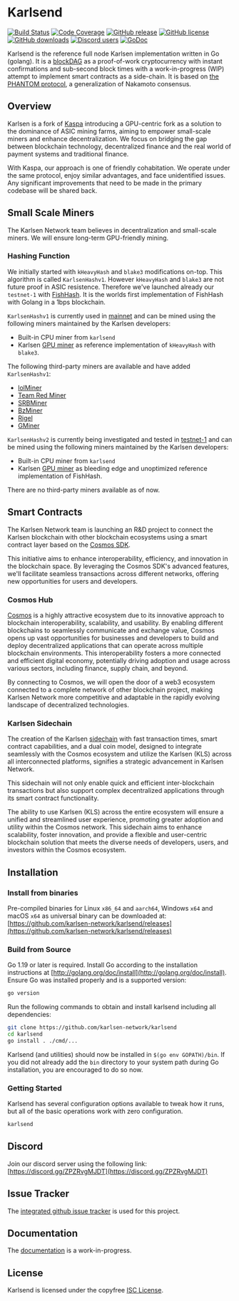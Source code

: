 # Karlsend

[![Build Status](https://github.com/karlsen-network/karlsend/actions/workflows/tests.yaml/badge.svg)](https://github.com/karlsen-network/karlsend/actions/workflows/tests.yaml)
[![Code Coverage](https://codecov.io/gh/karlsen-network/karlsend/graph/badge.svg)](https://codecov.io/gh/karlsen-network/karlsend)
[![GitHub release](https://img.shields.io/github/v/release/karlsen-network/karlsend.svg)](https://github.com/karlsen-network/karlsend/releases)
[![GitHub license](https://img.shields.io/github/license/karlsen-network/karlsend.svg)](https://github.com/karlsen-network/karlsend/blob/master/LICENSE)
[![GitHub downloads](https://img.shields.io/github/downloads/karlsen-network/karlsend/total.svg)](https://github.com/karlsen-network/karlsend/releases)
[![Discord users](https://img.shields.io/discord/1169939685280337930.svg)](https://discord.gg/ZPZRvgMJDT)
[![GoDoc](https://img.shields.io/badge/godoc-reference-blue.svg)](http://godoc.org/github.com/karlsen-network/karlsend/)

Karlsend is the reference full node Karlsen implementation written in
Go (golang). It is a [blockDAG](https://en.wikipedia.org/wiki/Directed_acyclic_graph)
as a proof-of-work cryptocurrency with instant confirmations and
sub-second block times with a work-in-progress (WIP) attempt to
implement smart contracts as a side-chain. It is based on
[the PHANTOM protocol](https://eprint.iacr.org/2018/104.pdf), a
generalization of Nakamoto consensus.

## Overview

Karlsen is a fork of [Kaspa](https://github.com/kaspanet/kaspad)
introducing a GPU-centric fork as a solution to the dominance of ASIC
mining farms, aiming to empower small-scale miners and enhance
decentralization. We focus on bridging the gap between blockchain
technology, decentralized finance and the real world of payment systems
and traditional finance.

With Kaspa, our approach is one of friendly cohabitation. We operate
under the same protocol, enjoy similar advantages, and face
unidentified issues. Any significant improvements that need to be made
in the primary codebase will be shared back.

## Small Scale Miners

The Karlsen Network team believes in decentralization and small-scale
miners. We will ensure long-term GPU-friendly mining.

### Hashing Function

We initially started with `kHeavyHash` and `blake3` modifications
on-top. This algorithm is called `KarlsenHashv1`. However `kHeavyHash`
and `blake3` are not future proof in ASIC resistence. Therefore we've
launched already our `testnet-1` with [FishHash](https://github.com/iron-fish/fish-hash/blob/main/FishHash.pdf).
It is the worlds first implementation of FishHash with Golang in a
1bps blockchain.

`KarlsenHashv1` is currently used in [mainnet](https://github.com/karlsen-network/karlsend/releases/tag/v1.1.0)
and can be mined using the following miners maintained by the Karlsen
developers:

* Built-in CPU miner from `karlsend`
* Karlsen [GPU miner](https://github.com/karlsen-network/karlsen-miner) as reference implementation of `kHeavyHash` with `blake3`.

The following third-party miners are available and have added
`KarlsenHashv1`:

* [lolMiner](https://github.com/Lolliedieb/lolMiner-releases)
* [Team Red Miner](https://github.com/todxx/teamredminer)
* [SRBMiner](https://github.com/doktor83/SRBMiner-Multi)
* [BzMiner](https://github.com/bzminer/bzminer)
* [Rigel](https://github.com/rigelminer/rigel)
* [GMiner](https://github.com/develsoftware/GMinerRelease)

`KarlsenHashv2` is currently being investigated and tested in [testnet-1](https://github.com/karlsen-network/karlsend/releases/tag/v2.0.0-testnet-1-fishhash)
and can be mined using the following miners maintained by the Karlsen
developers:

* Built-in CPU miner from `karlsend`
* Karlsen [GPU miner](https://github.com/wam-rd/karlsen-miner/releases/tag/v2.0.0-alpha) as bleeding edge and unoptimized reference implementation of FishHash.

There are no third-party miners available as of now.

## Smart Contracts

The Karlsen Network team is launching an R&D project to connect the
Karlsen blockchain with other blockchain ecosystems using a smart
contract layer based on the [Cosmos SDK](https://v1.cosmos.network/sdk).

This initiative aims to enhance interoperability, efficiency, and
innovation in the blockchain space. By leveraging the Cosmos SDK's
advanced features, we'll facilitate seamless transactions across
different networks, offering new opportunities for users and
developers.

### Cosmos Hub

[Cosmos](https://cosmos.network/) is a highly attractive ecosystem due
to its innovative approach to blockchain interoperability, scalability,
and usability. By enabling different blockchains to seamlessly
communicate and exchange value, Cosmos opens up vast opportunities for
businesses and developers to build and deploy decentralized
applications that can operate across multiple blockchain environments.
This interoperability fosters a more connected and efficient digital
economy, potentially driving adoption and usage across various sectors,
including finance, supply chain, and beyond.

By connecting to Cosmos, we will open the door of a web3 ecosystem
connected to a complete network of other blockchain project, making
Karlsen Network more competitive and adaptable in the rapidly evolving
landscape of decentralized technologies.

### Karlsen Sidechain

The creation of the Karlsen [sidechain](https://github.com/john-light/sidechains)
with fast transaction times, smart contract capabilities, and a dual
coin model, designed to integrate seamlessly with the Cosmos ecosystem
and utilize the Karlsen (KLS) across all interconnected platforms,
signifies a strategic advancement in Karlsen Network.

This sidechain will not only enable quick and efficient
inter-blockchain transactions but also support complex decentralized
applications through its smart contract functionality.

The ability to use Karlsen (KLS) across the entire ecosystem will
ensure a unified and streamlined user experience, promoting greater
adoption and utility within the Cosmos network. This sidechain aims
to enhance scalability, foster innovation, and provide a flexible and
user-centric blockchain solution that meets the diverse needs of
developers, users, and investors within the Cosmos ecosystem.

## Installation

### Install from binaries

Pre-compiled binaries for Linux `x86_64` and `aarch64`, Windows `x64`
and macOS `x64` as universal binary can be downloaded at: [https://github.com/karlsen-network/karlsend/releases](https://github.com/karlsen-network/karlsend/releases)

### Build from Source

Go 1.19 or later is required. Install Go according to the installation
instructions at [http://golang.org/doc/install](http://golang.org/doc/install).
Ensure Go was installed properly and is a supported version:

```bash
go version
```

Run the following commands to obtain and install karlsend including
all dependencies:

```bash
git clone https://github.com/karlsen-network/karlsend
cd karlsend
go install . ./cmd/...
```

Karlsend (and utilities) should now be installed in
`$(go env GOPATH)/bin`. If you did not already add the `bin` directory
to your system path during Go installation, you are encouraged to do
so now.

### Getting Started

Karlsend has several configuration options available to tweak how it
runs, but all of the basic operations work with zero configuration.

```bash
karlsend
```

## Discord

Join our discord server using the following link: [https://discord.gg/ZPZRvgMJDT](https://discord.gg/ZPZRvgMJDT)

## Issue Tracker

The [integrated github issue tracker](https://github.com/karlsen-network/karlsend/issues)
is used for this project.

## Documentation

The [documentation](https://github.com/karlsen-network/docs) is a
work-in-progress.

## License

Karlsend is licensed under the copyfree [ISC License](https://choosealicense.com/licenses/isc/).
